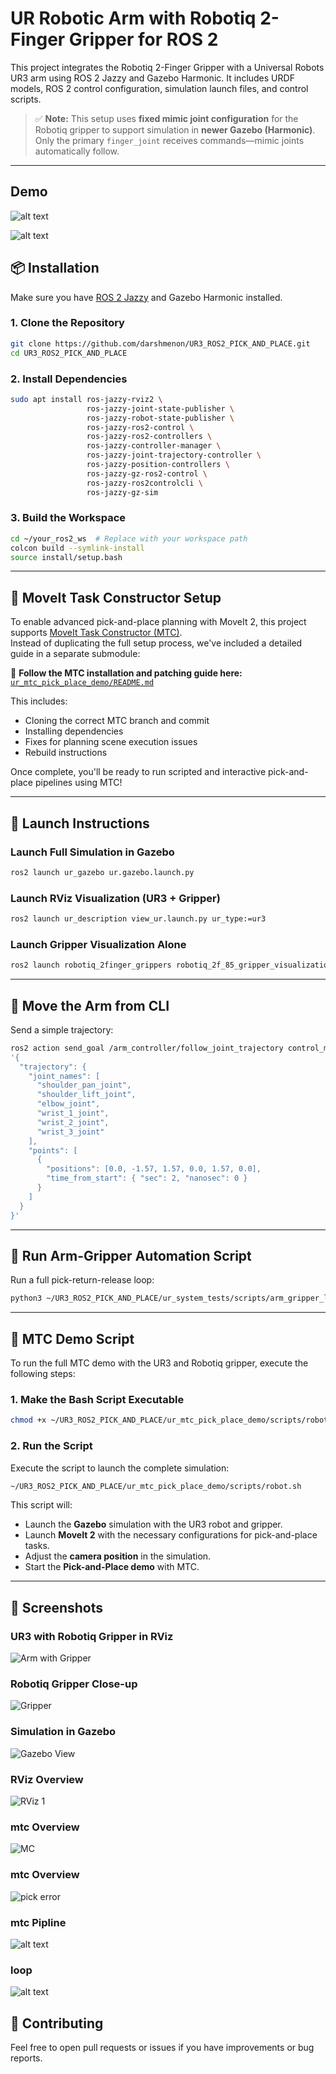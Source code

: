 
# UR Robotic Arm with Robotiq 2-Finger Gripper for ROS 2

This project integrates the Robotiq 2-Finger Gripper with a Universal Robots UR3 arm using ROS 2 Jazzy and Gazebo Harmonic. It includes URDF models, ROS 2 control configuration, simulation launch files, and control scripts.

> ✅ **Note:** This setup uses **fixed mimic joint configuration** for the Robotiq gripper to support simulation in **newer Gazebo (Harmonic)**. Only the primary `finger_joint` receives commands—mimic joints automatically follow.

---

## Demo 
![alt text](images/exec.gif)

![alt text](<images/gazebo_simonline-video-cutter.com-ezgif.com-video-to-gif-converter (1).gif>)

## 📦 Installation

Make sure you have [ROS 2 Jazzy](https://docs.ros.org/en/jazzy/index.html) and Gazebo Harmonic installed.

### 1. Clone the Repository
```bash
git clone https://github.com/darshmenon/UR3_ROS2_PICK_AND_PLACE.git
cd UR3_ROS2_PICK_AND_PLACE
```

### 2. Install Dependencies
```bash
sudo apt install ros-jazzy-rviz2 \
                 ros-jazzy-joint-state-publisher \
                 ros-jazzy-robot-state-publisher \
                 ros-jazzy-ros2-control \
                 ros-jazzy-ros2-controllers \
                 ros-jazzy-controller-manager \
                 ros-jazzy-joint-trajectory-controller \
                 ros-jazzy-position-controllers \
                 ros-jazzy-gz-ros2-control \
                 ros-jazzy-ros2controlcli \
                 ros-jazzy-gz-sim
```

### 3. Build the Workspace
```bash
cd ~/your_ros2_ws  # Replace with your workspace path
colcon build --symlink-install
source install/setup.bash
```

---

## 🧩 MoveIt Task Constructor Setup

To enable advanced pick-and-place planning with MoveIt 2, this project supports [MoveIt Task Constructor (MTC)](https://github.com/ros-planning/moveit_task_constructor).  
Instead of duplicating the full setup process, we've included a detailed guide in a separate submodule:

📄 **Follow the MTC installation and patching guide here:**  
[`ur_mtc_pick_place_demo/README.md`](ur_mtc_pick_place_demo/README.md)

This includes:
- Cloning the correct MTC branch and commit
- Installing dependencies
- Fixes for planning scene execution issues
- Rebuild instructions

Once complete, you'll be ready to run scripted and interactive pick-and-place pipelines using MTC!

---

## 🚀 Launch Instructions

### Launch Full Simulation in Gazebo
```bash
ros2 launch ur_gazebo ur.gazebo.launch.py
```

### Launch RViz Visualization (UR3 + Gripper)
```bash
ros2 launch ur_description view_ur.launch.py ur_type:=ur3
```

### Launch Gripper Visualization Alone
```bash
ros2 launch robotiq_2finger_grippers robotiq_2f_85_gripper_visualization/launch/test_2f_85_model.launch.py
```

---

## 🤖 Move the Arm from CLI

Send a simple trajectory:
```bash
ros2 action send_goal /arm_controller/follow_joint_trajectory control_msgs/action/FollowJointTrajectory \
'{
  "trajectory": {
    "joint_names": [
      "shoulder_pan_joint",
      "shoulder_lift_joint",
      "elbow_joint",
      "wrist_1_joint",
      "wrist_2_joint",
      "wrist_3_joint"
    ],
    "points": [
      {
        "positions": [0.0, -1.57, 1.57, 0.0, 1.57, 0.0],
        "time_from_start": { "sec": 2, "nanosec": 0 }
      }
    ]
  }
}'
```

---

## 🔁 Run Arm-Gripper Automation Script

Run a full pick-return-release loop:
```bash
python3 ~/UR3_ROS2_PICK_AND_PLACE/ur_system_tests/scripts/arm_gripper_loop_controller.py
```

---

## 📝 MTC Demo Script

To run the full MTC demo with the UR3 and Robotiq gripper, execute the following steps:

### 1. **Make the Bash Script Executable**
```bash
chmod +x ~/UR3_ROS2_PICK_AND_PLACE/ur_mtc_pick_place_demo/scripts/robot.sh
```

### 2. **Run the Script**
Execute the script to launch the complete simulation:
```bash
~/UR3_ROS2_PICK_AND_PLACE/ur_mtc_pick_place_demo/scripts/robot.sh
```

This script will:
- Launch the **Gazebo** simulation with the UR3 robot and gripper.
- Launch **MoveIt 2** with the necessary configurations for pick-and-place tasks.
- Adjust the **camera position** in the simulation.
- Start the **Pick-and-Place demo** with MTC.

---

## 📸 Screenshots

### UR3 with Robotiq Gripper in RViz  
![Arm with Gripper](/images/arm_with_gripper.png)

### Robotiq Gripper Close-up  
![Gripper](/images/gripper.png)

### Simulation in Gazebo  
![Gazebo View](/images/image.png)

### RViz Overview  
![RViz 1](/images/rviz1.png)

### mtc Overview  
![MC](/images/mtc.png)

### mtc Overview  

![pick error](images/pick_error.png)

### mtc Pipline  

![alt text](images/mtc_pp.png)

### loop
![alt text](images/looponline-video-cutter.com-ezgif.com-video-to-gif-converter.gif)


## 🤝 Contributing

Feel free to open pull requests or issues if you have improvements or bug reports.

